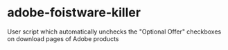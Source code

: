 # adobe-foistware-killer
User script which automatically unchecks the "Optional Offer" checkboxes on download pages of Adobe products
